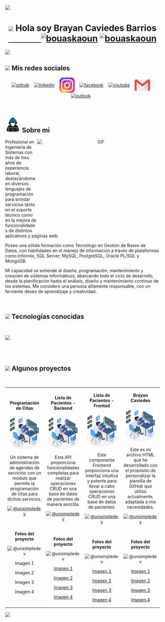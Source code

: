 <!--divisor horizontal-->
<img src="https://user-images.githubusercontent.com/73097560/115834477-dbab4500-a447-11eb-908a-139a6edaec5c.gif">

<!-------------------------------------------------------------------------------------------------------------------------------------------------------------------------------------------->

<div style="text-align: center;">
    <h1 style="text-align: center;"> <img src="https://media.giphy.com/media/hvRJCLFzcasrR4ia7z/giphy.gif" width="35">  Hola soy Brayan Caviedes Barrios
        <a href="https://github.com/BrayanCaviedes">
            &nbsp;&nbsp;&nbsp;&nbsp;&nbsp;&nbsp;&nbsp;&nbsp;&nbsp;&nbsp;&nbsp;&nbsp;&nbsp;&nbsp;&nbsp;&nbsp;<img src="https://komarev.com/ghpvc/?username=bouaskaoun&label=Profile%20views&color=0e75b6&style=flat" alt="bouaskaoun"/></a> 
        <a href="https://github.com/BrayanCaviedes">
            <img src="https://img.shields.io/github/followers/bouaskaoun?label=Followers" alt="bouaskaoun" /> <br>
        </a>
    </h1>
</div>

<img src="https://media.licdn.com/dms/image/C4D16AQFUyxfekWjHrw/profile-displaybackgroundimage-shrink_350_1400/0/1604078090624?e=1707350400&v=beta&t=6QEkctUD8IhvMt66vLQci6gtPCcpw4SUOsjzQS0Etyc">

<!-------------------------------------------------------------------------------------------------------------------------------------------------------------------------------------------->

## <picture><img src = "https://media.giphy.com/media/iY8CRBdQXODJSCERIr/giphy.gif" width = 50px></picture> **Mis redes sociales**

<p align="center">
    <a href="https://github.com/BrayanCaviedes" target="blank"><img align="center" src="https://cdn.jsdelivr.net/npm/simple-icons@3.0.1/icons/github.svg" alt="github" height="50" width="60" /></a> &nbsp;&nbsp;
    <a href="https://www.linkedin.com/in/brayancaviedes/" target="blank"><img align="center" src="https://user-images.githubusercontent.com/88904952/234979284-68c11d7f-1acc-4f0c-ac78-044e1037d7b0.png" alt="linkedin" height="50" width="50" /></a> &nbsp;&nbsp;
    <a href="https://www.instagram.com/brian.caviedes/" target="blank"><img align="center" src="https://github.com/tandpfun/skill-icons/blob/main/icons/Instagram.svg" alt="instagram" height="50" width="50" /></a> &nbsp;&nbsp;
    <a href="https://www.facebook.com/Caviedes08" target="blank"><img align="center" src="https://raw.githubusercontent.com/rahuldkjain/github-profile-readme-generator/master/src/images/icons/Social/facebook.svg" alt="facebook" height="50" width="50" /></a> &nbsp;&nbsp;
    <a href="https://www.youtube.com/@brayan6343" target="blank"><img align="center" src="https://upload.wikimedia.org/wikipedia/commons/thumb/4/4f/YouTube_social_white_squircle.svg/512px-YouTube_social_white_squircle.svg.png" alt="youtube" height="50" width="50" /></a> &nbsp;&nbsp;
    <a href="https://mail.google.com/mail/?view=cm&fs=1&to=caviedesbrayan@gmail.com" target="blank"><img align="center" src="https://github.com/SatYu26/SatYu26/blob/master/Assets/Gmail.svg" alt="gmail" height="50" width="50" /></a> &nbsp;&nbsp;
    <a href="mailto:brian.0892@hotmail.com" target="blank"><img align="center" src="https://upload.wikimedia.org/wikipedia/commons/d/df/Microsoft_Office_Outlook_%282018%E2%80%93present%29.svg" alt="outlook" height="50" width="50" /></a> &nbsp;&nbsp;
</p>

<!-------------------------------------------------------------------------------------------------------------------------------------------------------------------------------------------->

<br>

## <picture><img src = "https://github.com/0xAbdulKhalid/0xAbdulKhalid/raw/main/assets/mdImages/about_me.gif" width = 50px></picture> **Sobre mi**
<a target="_blank" align="center">
  <img align="right" top="500" height="300" width="400" alt="GIF" src="https://media.giphy.com/media/SWoSkN6DxTszqIKEqv/giphy.gif">
</a>

<!-- https://raw.githubusercontent.com/0xabdulkhalid/0xabdulkhalid/main/assets/mdImages/programming.svg -->


Profesional en Ingeniería de Sistemas con más de tres años de experiencia laboral, destacándome en diversos lenguajes de programación para brindar servicios tanto en el soporte técnico como en la mejora de funcionalidades de distintos aplicativos y páginas web. 

Poseo una sólida formación como Tecnólogo en Gestión de Bases de Datos, con habilidades en el manejo de información a través de plataformas como Informix, SQL Server, MySQL, PostgreSQL, Oracle PL/SQL y MongoDB.

Mi capacidad se extiende al diseño, programación, mantenimiento y creación de sistemas informáticos, abarcando todo el ciclo de desarrollo, desde la planificación hasta el análisis, diseño y mantenimiento continuo de los sistemas. Me considero una persona altamente responsable, con un ferviente deseo de aprendizaje y creatividad.

<!--
- 🔭 Trabaje en la empresa ALCANOS DE COLOMBIA S.A E.S.P
- 🌱 Actualmente estoy aprendiendo DESARROLLO WEB: HTML, CSS, BOOTSTRAP, JAVASCRIPT, JQUERY, PYTHON & DJANGO
- 👯 Busco colaborar en Proyectos con lenguaje C#
- 🤔 Estoy buscando ayuda con ...
- 💬 Pregúntame sobre ...
- 📫 Cómo contactarme: brian.0892@hotmail.com
- 😄 Pronombres: ...
- ⚡ Dato curioso: ... -->
  
<!-------------------------------------------------------------------------------------------------------------------------------------------------------------------------------------------->

<br>

## <img src="https://media2.giphy.com/media/QssGEmpkyEOhBCb7e1/giphy.gif?cid=ecf05e47a0n3gi1bfqntqmob8g9aid1oyj2wr3ds3mg700bl&rid=giphy.gif" width ="25"><b>  Tecnologías conocidas</b>
<br>



<!--tech stack icons-->
<p align="left">
  <a href="https://skillicons.dev/icons?i=cs,dotnet,php,angular,typescript,css,html,js,nodejs,postgresql,mysql,mongo,git,github,azure,postman,vscode,linux,windows" target="_blank">
    <img src="https://skillicons.dev/icons?i=cs,dotnet,php,angular,typescript,css,html,js,nodejs,postgresql,mysql,mongo,git,github,azure,postman,vscode,linux,windows" />
  </a>
</p>
<br>

<!-------------------------------------------------------------------------------------------------------------------------------------------------------------------------------------------->

<br>

## <img src="https://media.giphy.com/media/WFZvB7VIXBgiz3oDXE/giphy.gif" width ="25"><b>  Algunos proyectos</b>
<br>


<div id="proyectos">
<table align="left" >
<tr border="none">
  <td width="25%" align="center">   
    <p align="center">
        <strong>Programación de Citas</strong> <br>
        <a><br>
            <img align="center" width=100% src="https://raw.githubusercontent.com/0xabdulkhalid/0xabdulkhalid/main/assets/mdImages/programming.svg" alt="VIDEO" />
        </a>
    </p>
    <p align="center">
        Un sistema de administración de agendas de servicios con un módulo que permite la programación de citas para dichos servicios.
    </p>
    <p align="center">
        <a href="https://github.com/BrayanCaviedes/programacion_de_citas-Luegopago" target="blank">
            <img align="center" src="https://img.shields.io/badge/GitHub-100000?style=for-the-badge&logo=github&logoColor=white" alt="@unsimpledev" />
        </a>
    </p>      
    </p>
    <p align="center">
        <a href="https://github.com/BrayanCaviedes/programacion_de_citas-Luegopago" target="blank">
        </a>
    </p>  
    <p align="center"> <br> <br>
        <strong>Fotos del proyecto</strong> <br>
          <p align="center">
            <img align="center" src="https://usagif.com/wp-content/uploads/loading-80.gif" alt="@unsimpledev" />
     </p>  
             <a>
                  <p>Imagen 1</p>
                </a>
                <a>
                  <p>Imagen 2</p>
                </a>
                <a>
                  <p>Imagen 3</p>
                </a>
                <a>
                  <p>Imagen 4</p>
                </a>
</td>


    
<td width="25%" align="center">   
    <p align="center">
        <strong>Lista de Pacientes - Backend </strong> <br>
        <a><br>
            <img align="center" width=100% src="https://raw.githubusercontent.com/0xabdulkhalid/0xabdulkhalid/main/assets/mdImages/programming.svg" alt="VIDEO" />
        </a>
    </p>
    <p align="center">
        Esta API proporciona funcionalidades completas para realizar operaciones CRUD en una base de datos de pacientes de manera sencilla.
    </p>
    <p align="center">
        <a href="https://github.com/BrayanCaviedes/prueba_brayan_caviedes" target="blank">
            <img align="center" src="https://img.shields.io/badge/GitHub-100000?style=for-the-badge&logo=github&logoColor=white" alt="@unsimpledev" />
        </a>
    </p>       
         <p align="center"> <br> <br>
        <strong>Fotos del proyecto</strong> <br>
          <p align="center">
            <img align="center" src="https://usagif.com/wp-content/uploads/loading-80.gif" alt="@unsimpledev" />
     </p>  
             <a href="https://github.com/BrayanCaviedes/BrayanCaviedes/blob/main/1.jpg?raw=true" target="_blank">
                  <p>Imagen 1</p>
                </a>
                <a href="https://github.com/BrayanCaviedes/BrayanCaviedes/blob/main/2.jpg?raw=true" target="_blank">
                  <p>Imagen 2</p>
                </a>
                <a href="https://github.com/BrayanCaviedes/BrayanCaviedes/blob/main/3.jpg?raw=true" target="_blank">
                  <p>Imagen 3</p>
                </a>
                <a href="https://github.com/BrayanCaviedes/BrayanCaviedes/blob/main/4.jpg?raw=true" target="_blank">
                  <p>Imagen 4</p>
                </a>
</td>

  
  <td width="25%" align="center">   
    <p align="center">
        <strong>Lista de Pacientes - Fronted </strong> <br>
        <a><br>
            <img align="center" width=100% src="https://raw.githubusercontent.com/0xabdulkhalid/0xabdulkhalid/main/assets/mdImages/programming.svg" alt="VIDEO" />
        </a>
    </p>
    <p align="center">
        Este componente Frontend proporciona una interfaz intuitiva y potente para llevar a cabo operaciones CRUD en una base de datos de pacientes.
    </p>
    <p align="center">
        <a href="https://github.com/BrayanCaviedes/prueba_brayan_caviedes_FrontEnd" target="blank">
            <img align="center" src="https://img.shields.io/badge/GitHub-100000?style=for-the-badge&logo=github&logoColor=white" alt="@unsimpledev" />
        </a>
    </p>      
           <p align="center"> <br> <br>
        <strong>Fotos del proyecto</strong> <br>
          <p align="center">
            <img align="center" src="https://usagif.com/wp-content/uploads/loading-80.gif" alt="@unsimpledev" />
     </p>  
             <a href="https://github.com/BrayanCaviedes/BrayanCaviedes/blob/main/1.jpg?raw=true" target="_blank">
                  <p>Imagen 1</p>
                </a>
                <a href="https://github.com/BrayanCaviedes/BrayanCaviedes/blob/main/2.jpg?raw=true" target="_blank">
                  <p>Imagen 2</p>
                </a>
                <a href="https://github.com/BrayanCaviedes/BrayanCaviedes/blob/main/3.jpg?raw=true" target="_blank">
                  <p>Imagen 3</p>
                </a>
                <a href="https://github.com/BrayanCaviedes/BrayanCaviedes/blob/main/4.jpg?raw=true" target="_blank">
                  <p>Imagen 4</p>
                </a>
</td>

   <td width="25%" align="center">   
    <p align="center">
        <strong>Brayan Caviedes</strong> <br>
        <a><br>
            <img align="center" width=100% src="https://raw.githubusercontent.com/0xabdulkhalid/0xabdulkhalid/main/assets/mdImages/programming.svg" alt="VIDEO" />
        </a>
    </p>
    <p align="center">
        Este es mi archivo HTML que he desarrollado con el propósito de personalizar la plantilla de GitHub que utilizo actualmente, adaptada a mis necesidades.
    </p>
    <p align="center">
        <a href="https://github.com/BrayanCaviedes/BrayanCaviedes" target="blank">
            <img align="center" src="https://img.shields.io/badge/GitHub-100000?style=for-the-badge&logo=github&logoColor=white" alt="@unsimpledev" />
        </a>
    </p> 
       <p align="center"> <br> <br>
        <strong>Fotos del proyecto</strong> <br>
          <p align="center">
            <img align="center" src="https://usagif.com/wp-content/uploads/loading-80.gif" alt="@unsimpledev" />
     </p>  
             <a href="https://raw.githubusercontent.com/BrayanCaviedes/BrayanCaviedes/main/111.jpg" target="_blank">
                  <p>Imagen 1</p>
                </a>
                <a href="https://raw.githubusercontent.com/BrayanCaviedes/BrayanCaviedes/main/222.jpg" target="_blank">
                  <p>Imagen 2</p>
                </a>
                <a href="https://raw.githubusercontent.com/BrayanCaviedes/BrayanCaviedes/main/333.jpg" target="_blank">
                  <p>Imagen 3</p>
                </a>
                <a href="https://raw.githubusercontent.com/BrayanCaviedes/BrayanCaviedes/main/444.jpg" target="_blank">
                  <p>Imagen 4</p>
                </a>
</td>
  
</tr>
</table>
  </div>
<br>
<br><br>
<br>
<br><br><br>
<br><br>

<!-------------------------------------------------------------------------------------------------------------------------------------------------------------------------------------------->

<!--divisor horizontal-->
<img src="https://user-images.githubusercontent.com/73097560/115834477-dbab4500-a447-11eb-908a-139a6edaec5c.gif">
